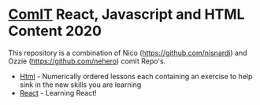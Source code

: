 # [ComIT](http://comit.org) React, Javascript and HTML Content 2020


This repository is a combination of Nico (https://github.com/nisnardi) and Ozzie (https://github.com/nehero) comIt Repo's.

- [Html](html/) - Numerically ordered lessons each containing an exercise to help sink in the new skills you are learning
- [React](react/) - Learning React!
